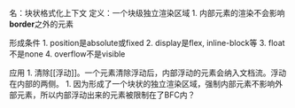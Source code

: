 名：块状格式化上下文
定义：一个块级独立渲染区域
	1. 内部元素的渲染不会影响**border**之外的元素

形成条件
	1. position是absolute或fixed
	2. display是flex, inline-block等
	3. float不是none
	4. overflow不是visible

应用
	1. 清除[[浮动]]。一个元素清除浮动后，内部浮动的元素会纳入文档流。浮动在内部的两侧。
		1. 因为形成了一个块状的独立渲染区域，强制内部元素不影响外部元素，所以内部浮动出来的元素被限制在了BFC内？